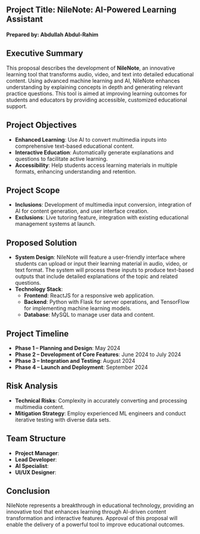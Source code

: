 
## Project Title: NileNote: AI-Powered Learning Assistant


#### Prepared by: Abdullah Abdul-Rahim

## Executive Summary
This proposal describes the development of **NileNote**, an innovative learning tool that transforms audio, video, and text into detailed educational content. Using advanced machine learning and AI, NileNote enhances understanding by explaining concepts in depth and generating relevant practice questions. This tool is aimed at improving learning outcomes for students and educators by providing accessible, customized educational support.

## Project Objectives
- **Enhanced Learning**: Use AI to convert multimedia inputs into comprehensive text-based educational content.
- **Interactive Education**: Automatically generate explanations and questions to facilitate active learning.
- **Accessibility**: Help students access learning materials in multiple formats, enhancing understanding and retention.

## Project Scope
- **Inclusions**: Development of multimedia input conversion, integration of AI for content generation, and user interface creation.
- **Exclusions**: Live tutoring feature, integration with existing educational management systems at launch.

## Proposed Solution
- **System Design**: NileNote will feature a user-friendly interface where students can upload or input their learning material in audio, video, or text format. The system will process these inputs to produce text-based outputs that include detailed explanations of the topic and related questions.
- **Technology Stack**:
  - **Frontend**: ReactJS for a responsive web application.
  - **Backend**: Python with Flask for server operations, and TensorFlow for implementing machine learning models.
  - **Database**: MySQL to manage user data and content.

## Project Timeline
- **Phase 1 – Planning and Design**: May 2024
- **Phase 2 – Development of Core Features**: June 2024 to July 2024
- **Phase 3 – Integration and Testing**: August 2024
- **Phase 4 – Launch and Deployment**: September 2024


## Risk Analysis
- **Technical Risks**: Complexity in accurately converting and processing multimedia content.
- **Mitigation Strategy**: Employ experienced ML engineers and conduct iterative testing with diverse data sets.

## Team Structure
- **Project Manager**:
- **Lead Developer**:
- **AI Specialist**:
- **UI/UX Designer**:


## Conclusion
NileNote represents a breakthrough in educational technology, providing an innovative tool that enhances learning through AI-driven content transformation and interactive features. Approval of this proposal will enable the delivery of a powerful tool to improve educational outcomes.
